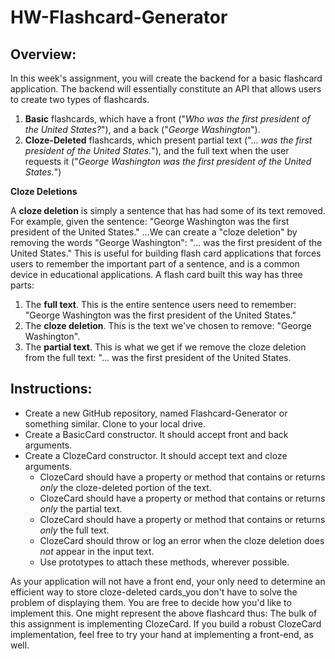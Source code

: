 # HW-Flashcard-Generator

## Overview: 
In this week's assignment, you will create the backend for a basic flashcard application.
The backend will essentially constitute an API that allows users to create two types of flashcards.

1. **Basic** flashcards, which have a front ("*Who was the first president of the United States?*"), and a back ("*George Washington*").
2. **Cloze-Deleted** flashcards, which present partial text ("... *was the first president of the United States.*"), and the full text when the user requests it ("*George Washington was the first president of the United States.*")

**Cloze Deletions**

A **cloze deletion** is simply a sentence that has had some of its text removed. For example, given the sentence:
"George Washington was the first president of the United States."
...We can create a "cloze deletion" by removing the words "George Washington":
"... was the first president of the United States."
This is useful for building flash card applications that forces users to remember the important part of a sentence, and is a common device in educational applications.
A flash card built this way has three parts:

1. The **full text**. This is the entire sentence users need to remember: "George Washington was the first president of the United States."
2. The **cloze deletion**. This is the text we've chosen to remove: "George Washington".
3. The **partial text**. This is what we get if we remove the cloze deletion from the full text: "... was the first president of the United States.

## Instructions: 
* Create a new GitHub repository, named Flashcard-Generator or something similar. Clone to your local drive. 
* Create a BasicCard constructor. It should accept front and back arguments.
* Create a ClozeCard constructor. It should accept text and cloze arguments.
    * ClozeCard should have a property or method that contains or returns *only* the cloze-deleted portion of the text. 
    * ClozeCard should have a property or method that contains or returns *only* the partial text. 
    * ClozeCard should have a property or method that contains or returns *only* the full text. 
    * ClozeCard should throw or log an error when the cloze deletion does *not* appear in the input text. 
    * Use prototypes to attach these methods, wherever possible. 

As your application will not have a front end, your only need to determine an efficient way to store cloze-deleted cards_you don't have to solve the problem of displaying them. You are free to decide how you'd like to implement this. One might represent the above flashcard thus: 
The bulk of this assignment is implementing ClozeCard. If you build a robust ClozeCard implementation, feel free to try your hand at implementing a front-end, as well.  
